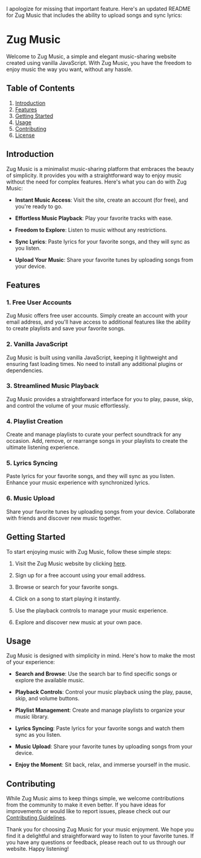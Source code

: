 I apologize for missing that important feature. Here's an updated README for Zug Music that includes the ability to upload songs and sync lyrics:

# Zug Music

Welcome to Zug Music, a simple and elegant music-sharing website created using vanilla JavaScript. With Zug Music, you have the freedom to enjoy music the way you want, without any hassle.

## Table of Contents

1. [Introduction](#introduction)
2. [Features](#features)
3. [Getting Started](#getting-started)
4. [Usage](#usage)
5. [Contributing](#contributing)
6. [License](#license)

## Introduction

Zug Music is a minimalist music-sharing platform that embraces the beauty of simplicity. It provides you with a straightforward way to enjoy music without the need for complex features. Here's what you can do with Zug Music:

- **Instant Music Access**: Visit the site, create an account (for free), and you're ready to go.

- **Effortless Music Playback**: Play your favorite tracks with ease.

- **Freedom to Explore**: Listen to music without any restrictions.

- **Sync Lyrics**: Paste lyrics for your favorite songs, and they will sync as you listen.

- **Upload Your Music**: Share your favorite tunes by uploading songs from your device.

## Features

### 1. Free User Accounts

Zug Music offers free user accounts. Simply create an account with your email address, and you'll have access to additional features like the ability to create playlists and save your favorite songs.

### 2. Vanilla JavaScript

Zug Music is built using vanilla JavaScript, keeping it lightweight and ensuring fast loading times. No need to install any additional plugins or dependencies.

### 3. Streamlined Music Playback

Zug Music provides a straightforward interface for you to play, pause, skip, and control the volume of your music effortlessly.

### 4. Playlist Creation

Create and manage playlists to curate your perfect soundtrack for any occasion. Add, remove, or rearrange songs in your playlists to create the ultimate listening experience.

### 5. Lyrics Syncing

Paste lyrics for your favorite songs, and they will sync as you listen. Enhance your music experience with synchronized lyrics.

### 6. Music Upload

Share your favorite tunes by uploading songs from your device. Collaborate with friends and discover new music together.

## Getting Started

To start enjoying music with Zug Music, follow these simple steps:

1. Visit the Zug Music website by clicking [here](https://zug-music.netlify.app/).

2. Sign up for a free account using your email address.

3. Browse or search for your favorite songs.

4. Click on a song to start playing it instantly.

5. Use the playback controls to manage your music experience.

6. Explore and discover new music at your own pace.

## Usage

Zug Music is designed with simplicity in mind. Here's how to make the most of your experience:

- **Search and Browse**: Use the search bar to find specific songs or explore the available music.

- **Playback Controls**: Control your music playback using the play, pause, skip, and volume buttons.

- **Playlist Management**: Create and manage playlists to organize your music library.

- **Lyrics Syncing**: Paste lyrics for your favorite songs and watch them sync as you listen.

- **Music Upload**: Share your favorite tunes by uploading songs from your device.

- **Enjoy the Moment**: Sit back, relax, and immerse yourself in the music.

## Contributing

While Zug Music aims to keep things simple, we welcome contributions from the community to make it even better. If you have ideas for improvements or would like to report issues, please check out our [Contributing Guidelines](CONTRIBUTING.md).



Thank you for choosing Zug Music for your music enjoyment. We hope you find it a delightful and straightforward way to listen to your favorite tunes. If you have any questions or feedback, please reach out to us through our website. Happy listening!
